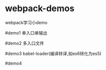 # webpack-demos
webpack学习小demo

#demo1
单入口单输出

#demo2
多入口文件

#demo3
babel-loader(编译转译,如es6转化为es5)

#demo4



